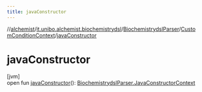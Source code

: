 ```yaml
---
title: javaConstructor
---
```

//[alchemist](../../../../index.html)/[it.unibo.alchemist.biochemistrydsl](../../index.html)/[BiochemistrydslParser](../index.html)/[CustomConditionContext](index.html)/[javaConstructor](java-constructor.html)



# javaConstructor



[jvm]\
open fun [javaConstructor](java-constructor.html)(): [BiochemistrydslParser.JavaConstructorContext](../-java-constructor-context/index.html)




